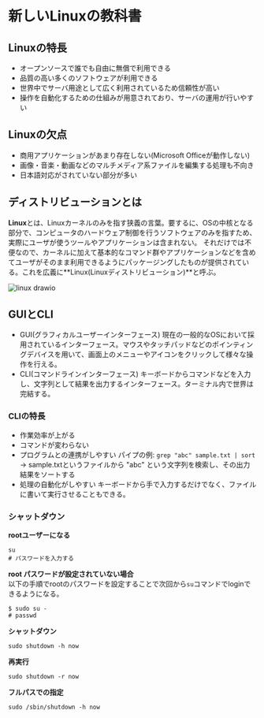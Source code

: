 # 新しいLinuxの教科書

## Linuxの特長
- オープンソースで誰でも自由に無償で利用できる
- 品質の高い多くのソフトウェアが利用できる
- 世界中でサーバ用途として広く利用されているため信頼性が高い
- 操作を自動化するための仕組みが用意されており、サーバの運用が行いやすい

## Linuxの欠点
- 商用アプリケーションがあまり存在しない(Microsoft Officeが動作しない)
- 画像・音楽・動画などのマルチメディア系ファイルを編集する処理も不向き
- 日本語対応がされていない部分が多い

## ディストリビューションとは
**Linux**とは、Linuxカーネルのみを指す狭義の言葉。要するに、OSの中核となる部分で、コンピュータのハードウェア制御を行うソフトウェアのみを指すため、実際にユーザが使うツールやアプリケーションは含まれない。
それだけでは不便なので、カーネルに加えて基本的なコマンド群やアプリケーションなどを含めてユーザがそのまま利用できるようにパッケージングしたものが提供されている。これを広義に**Linux(Linuxディストリビューション)**と呼ぶ。

![linux drawio](https://github.com/user-attachments/assets/ab4ff30a-26f5-4e19-94ee-21420a948c5e)

## GUIとCLI
- GUI(グラフィカルユーザーインターフェース)
  現在の一般的なOSにおいて採用されているインターフェース。マウスやタッチパッドなどのポインティングデバイスを用いて、画面上のメニューやアイコンをクリックして様々な操作を行える。
- CLI(コマンドラインインターフェース)
  キーボードからコマンドなどを入力し、文字列として結果を出力するインターフェース。ターミナル内で世界は完結する。

### CLIの特長
- 作業効率が上がる
- コマンドが変わらない
- プログラムとの連携がしやすい
  パイプの例: `grep "abc" sample.txt | sort` -> sample.txtというファイルから "abc" という文字列を検索し、その出力結果をソートする
- 処理の自動化がしやすい
  キーボードから手で入力するだけでなく、ファイルに書いて実行させることもできる。

### シャットダウン
**rootユーザーになる**
```
su
# パスワードを入力する
```

**root パスワードが設定されていない場合**  
以下の手順でrootのパスワードを設定することで次回から`su`コマンドでloginできるようになる。
```
$ sudo su -
# passwd
```

**シャットダウン**
```
sudo shutdown -h now
```

**再実行**
```
sudo shutdown -r now
```

**フルパスでの指定**
```
sudo /sbin/shutdown -h now
```

